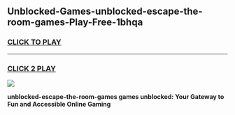 
## Unblocked-Games-unblocked-escape-the-room-games-Play-Free-1bhqa
<h3>
<a href="https://premium76.site?title=unblocked-escape-the-room-games&ref=23A">CLICK TO PLAY</a></h3>
<hr>

<h3>
<a href="https://premium76.site?title=unblocked-escape-the-room-games&ref=23A">CLICK 2 PLAY</a>
  
</h3>

<a href="https://premium76.site?title=unblocked-escape-the-room-games&ref=23A"><img src="https://clearcache.store/games.png"></a>


**unblocked-escape-the-room-games games unblocked: Your Gateway to Fun and Accessible Online Gaming**
